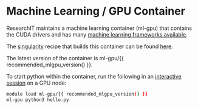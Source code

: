 # Machine Learning / GPU Container
ResearchIT maintains a machine learning container (ml-gpu) that contains the CUDA drivers and has many [machine learning frameworks available](preinstalled_software.md).

The [singularity](../containers/singularity.md) recipe that builds this container can be found [here](https://github.com/researchit/singularity-ml).

The latest version of the container is ml-gpu/{{ recommended_mlgpu_version() }}.

To start python within the container, run the following in an [interactive session](../interactive_computing/index.md) on a GPU node:

```bash
module load ml-gpu/{{ recommended_mlgpu_version() }}
ml-gpu python3 hello.py
```

